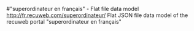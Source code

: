 #"superordinateur en français" - Flat file data model
http://fr.recuweb.com/superordinateur/
Flat JSON file data model of the recuweb portal "superordinateur en français"
